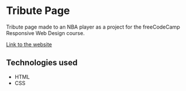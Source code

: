 # Tribute Page
Tribute page made to an NBA player as a project for the freeCodeCamp Responsive Web Design course.

[Link to the website](https://alvin-dot.github.io/freecodecamp-tribute-page/)

## Technologies used
- HTML
- CSS